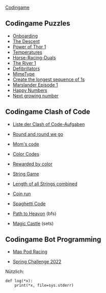 [Codingame](https://www.codingame.com/home)

## Codingame Puzzles

-   [Onboarding](https://www.codingame.com/training/easy/onboarding)
-   [The Descent](https://www.codingame.com/training/easy/the-descent)
-   [Power of Thor 1](https://www.codingame.com/training/easy/power-of-thor-episode-1)
-   [Temperatures](https://www.codingame.com/training/easy/temperatures)
-   [Horse-Racing-Duals](https://www.codingame.com/training/easy/horse-racing-duals)
-   [The River 1](https://www.codingame.com/training/easy/the-river-i-)
-   [Defibrillators](https://www.codingame.com/training/easy/defibrillators)
-   [MimeType](https://www.codingame.com/training/easy/mime-type)
-   [Create the longest sequence of 1s](https://www.codingame.com/training/easy/create-the-longest-sequence-of-1s)
-   [Marslander Episode 1](https://www.codingame.com/training/easy/mars-lander-episode-1)
-   [Happy Numbers](https://www.codingame.com/training/easy/happy-numbers)
-   [Next growing number](https://www.codingame.com/training/easy/next-growing-number)

## Codingame Clash of Code

-   [Liste der Clash of Code-Aufgaben](https://eulerschezahl.herokuapp.com/codingame/puzzles/)

-   [Round and round we go](https://www.codingame.com/ide/demo/873603c1e90bf4ae0082e0301f7b7127c77732)
-   [Mom's code](https://www.codingame.com/ide/demo/8962442d406fb7eb156976c3f6395c9cf39399)
-   [Color Codes](https://www.codingame.com/ide/demo/840248a983d4c0e0597d9f62a5333421698c05)
-   [Rewarded by color](https://www.codingame.com/ide/demo/89600103ff374def3f38c23a97eaf91f7a4182)
-   [String Game](https://www.codingame.com/contribute/view/7263300a83cf4aad1573c6e6abb28a56e2d2)
-   [Length of all Strings combined](https://www.codingame.com/contribute/view/198bb07d4181035e6d8a696cfae37ea97f7)
-   [Coin run](https://www.codingame.com/contribute/view/536374d27b4ef2c99705c139e08394c5b09f)
-   [Spaghetti Code](https://www.codingame.com/ide/demo/855519dd710cdb3d6dd382c4b5285a463dfef8)
-   [Path to Heavon](https://www.codingame.com/contribute/view/53915bfab5116cdb2139c3c04858569efe67) (bfs)
-   [Magic Castle](https://www.codingame.com/contribute/view/7759f18c977a21cc12e2b85a8bea60bf3642) (sets)

## Codingame Bot Programming

-   [Map Pod Racing](./madPodRacing/madPodRacing.md)

-   [Spring Challenge 2022](./springChallenge2022/schritte.md)

Nützlich:

```
def log(*x):
    print(*x, file=sys.stderr)
```
